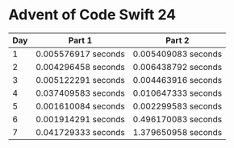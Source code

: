# Advent of Code Swift 24

|Day|Part 1|Part 2|
|---|------|------|
|1|0.005576917 seconds|0.005409083 seconds|
|2|0.004296458 seconds|0.006438792 seconds|
|3|0.005122291 seconds|0.004463916 seconds|
|4|0.037409583 seconds|0.010647333 seconds|
|5|0.001610084 seconds|0.002299583 seconds|
|6|0.001914291 seconds|0.496170083 seconds|
|7|0.041729333 seconds|1.379650958 seconds|